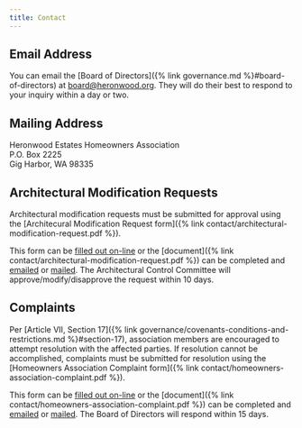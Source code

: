 ```yaml
---
title: Contact
---
```


## Email Address

You can email the [Board of Directors]({% link governance.md %}#board-of-directors) at <board@heronwood.org>. They will do their best to respond to your inquiry within a day or two.

## Mailing Address

Heronwood Estates Homeowners Association  
P.O. Box 2225  
Gig Harbor, WA 98335

## Architectural Modification Requests

Architectural modification requests must be submitted for approval using the [Architecural Modification Request form]({% link contact/architectural-modification-request.pdf %}).

This form can be [filled out on-line](about:blank) or the [document]({% link contact/architectural-modification-request.pdf %}) can be completed and [emailed](mailto:board@heronwood.org) or [mailed](#mailing-address). The Architectural Control Committee will approve/modify/disapprove the request within 10 days.

## Complaints

Per [Article VII, Section 17]({% link governance/covenants-conditions-and-restrictions.md %}#section-17), association members are encouraged to attempt resolution with the affected parties. If resolution cannot be accomplished, complaints must be submitted for resolution using the [Homeowners Association Complaint form]({% link contact/homeowners-association-complaint.pdf %}).

This form can be [filled out on-line](about:blank) or the [document]({% link contact/homeowners-association-complaint.pdf %}) can be completed and [emailed](mailto:board@heronwood.org) or [mailed](#mailing-address). The Board of Directors will respond within 15 days.
